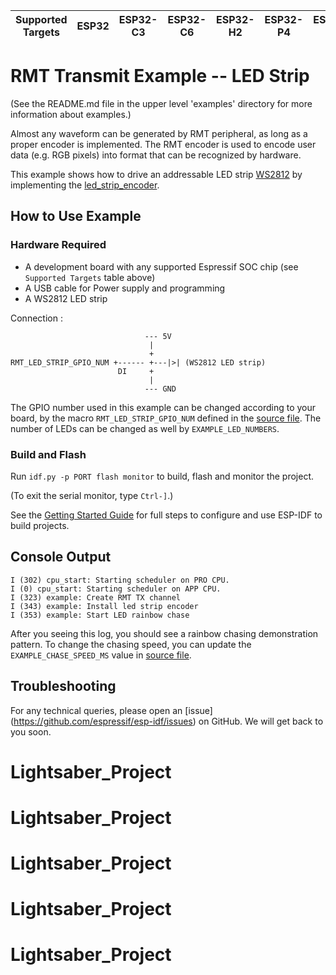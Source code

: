 | Supported Targets | ESP32 | ESP32-C3 | ESP32-C6 | ESP32-H2 | ESP32-P4 | ESP32-S2 | ESP32-S3 |
| ----------------- | ----- | -------- | -------- | -------- | -------- | -------- | -------- |
# RMT Transmit Example -- LED Strip

(See the README.md file in the upper level 'examples' directory for more information about examples.)

Almost any waveform can be generated by RMT peripheral, as long as a proper encoder is implemented. The RMT encoder is used to encode user data (e.g. RGB pixels) into format that can be recognized by hardware.

This example shows how to drive an addressable LED strip [WS2812](https://cdn-shop.adafruit.com/datasheets/WS2812B.pdf) by implementing the [led_strip_encoder](main/led_strip_encoder.c).

## How to Use Example

### Hardware Required

* A development board with any supported Espressif SOC chip (see `Supported Targets` table above)
* A USB cable for Power supply and programming
* A WS2812 LED strip

Connection :

```
                              --- 5V
                               |
                               +
RMT_LED_STRIP_GPIO_NUM +------ +---|>| (WS2812 LED strip)
                        DI     +
                               |
                              --- GND
```

The GPIO number used in this example can be changed according to your board, by the macro `RMT_LED_STRIP_GPIO_NUM` defined in the [source file](main/led_strip_example_main.c). The number of LEDs can be changed as well by `EXAMPLE_LED_NUMBERS`.

### Build and Flash

Run `idf.py -p PORT flash monitor` to build, flash and monitor the project.

(To exit the serial monitor, type ``Ctrl-]``.)

See the [Getting Started Guide](https://docs.espressif.com/projects/esp-idf/en/latest/get-started/index.html) for full steps to configure and use ESP-IDF to build projects.

## Console Output

```
I (302) cpu_start: Starting scheduler on PRO CPU.
I (0) cpu_start: Starting scheduler on APP CPU.
I (323) example: Create RMT TX channel
I (343) example: Install led strip encoder
I (353) example: Start LED rainbow chase
```


After you seeing this log, you should see a rainbow chasing demonstration pattern. To change the chasing speed, you can update the `EXAMPLE_CHASE_SPEED_MS` value in [source file](main/led_strip_example_main.c).

## Troubleshooting

For any technical queries, please open an [issue] (https://github.com/espressif/esp-idf/issues) on GitHub. We will get back to you soon.
# Lightsaber_Project
# Lightsaber_Project
# Lightsaber_Project
# Lightsaber_Project
# Lightsaber_Project

